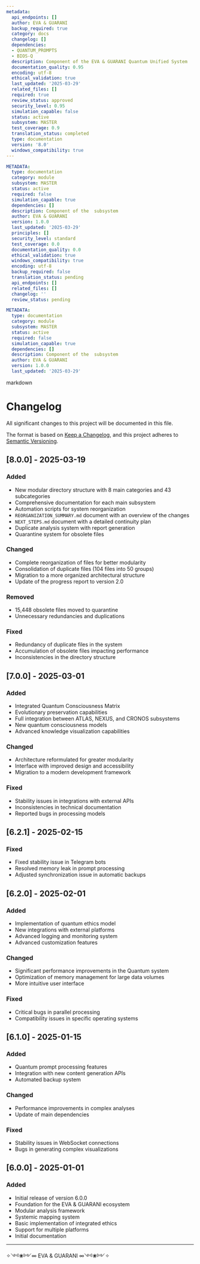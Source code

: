 ```yaml
---
metadata:
  api_endpoints: []
  author: EVA & GUARANI
  backup_required: true
  category: docs
  changelog: []
  dependencies:
  - QUANTUM_PROMPTS
  - BIOS-Q
  description: Component of the EVA & GUARANI Quantum Unified System
  documentation_quality: 0.95
  encoding: utf-8
  ethical_validation: true
  last_updated: '2025-03-29'
  related_files: []
  required: true
  review_status: approved
  security_level: 0.95
  simulation_capable: false
  status: active
  subsystem: MASTER
  test_coverage: 0.9
  translation_status: completed
  type: documentation
  version: '8.0'
  windows_compatibility: true
---
```

```yaml
METADATA:
  type: documentation
  category: module
  subsystem: MASTER
  status: active
  required: false
  simulation_capable: true
  dependencies: []
  description: Component of the  subsystem
  author: EVA & GUARANI
  version: 1.0.0
  last_updated: '2025-03-29'
  principles: []
  security_level: standard
  test_coverage: 0.0
  documentation_quality: 0.0
  ethical_validation: true
  windows_compatibility: true
  encoding: utf-8
  backup_required: false
  translation_status: pending
  api_endpoints: []
  related_files: []
  changelog: ''
  review_status: pending
```

```yaml
METADATA:
  type: documentation
  category: module
  subsystem: MASTER
  status: active
  required: false
  simulation_capable: true
  dependencies: []
  description: Component of the  subsystem
  author: EVA & GUARANI
  version: 1.0.0
  last_updated: '2025-03-29'
```

markdown
# Changelog

All significant changes to this project will be documented in this file.

The format is based on [Keep a Changelog](https://keepachangelog.com/en/1.0.0/),
and this project adheres to [Semantic Versioning](https://semver.org/spec/v2.0.0.html).

## [8.0.0] - 2025-03-19

### Added

- New modular directory structure with 8 main categories and 43 subcategories
- Comprehensive documentation for each main subsystem
- Automation scripts for system reorganization
- `REORGANIZATION_SUMMARY.md` document with an overview of the changes
- `NEXT_STEPS.md` document with a detailed continuity plan
- Duplicate analysis system with report generation
- Quarantine system for obsolete files

### Changed

- Complete reorganization of files for better modularity
- Consolidation of duplicate files (104 files into 50 groups)
- Migration to a more organized architectural structure
- Update of the progress report to version 2.0

### Removed

- 15,448 obsolete files moved to quarantine
- Unnecessary redundancies and duplications

### Fixed

- Redundancy of duplicate files in the system
- Accumulation of obsolete files impacting performance
- Inconsistencies in the directory structure

## [7.0.0] - 2025-03-01

### Added

- Integrated Quantum Consciousness Matrix
- Evolutionary preservation capabilities
- Full integration between ATLAS, NEXUS, and CRONOS subsystems
- New quantum consciousness models
- Advanced knowledge visualization capabilities

### Changed

- Architecture reformulated for greater modularity
- Interface with improved design and accessibility
- Migration to a modern development framework

### Fixed

- Stability issues in integrations with external APIs
- Inconsistencies in technical documentation
- Reported bugs in processing models

## [6.2.1] - 2025-02-15

### Fixed

- Fixed stability issue in Telegram bots
- Resolved memory leak in prompt processing
- Adjusted synchronization issue in automatic backups

## [6.2.0] - 2025-02-01

### Added

- Implementation of quantum ethics model
- New integrations with external platforms
- Advanced logging and monitoring system
- Advanced customization features

### Changed

- Significant performance improvements in the Quantum system
- Optimization of memory management for large data volumes
- More intuitive user interface

### Fixed

- Critical bugs in parallel processing
- Compatibility issues in specific operating systems

## [6.1.0] - 2025-01-15

### Added

- Quantum prompt processing features
- Integration with new content generation APIs
- Automated backup system

### Changed

- Performance improvements in complex analyses
- Update of main dependencies

### Fixed

- Stability issues in WebSocket connections
- Bugs in generating complex visualizations

## [6.0.0] - 2025-01-01

### Added

- Initial release of version 6.0.0
- Foundation for the EVA & GUARANI ecosystem
- Modular analysis framework
- Systemic mapping system
- Basic implementation of integrated ethics
- Support for multiple platforms
- Initial documentation

---

✧༺❀༻∞ EVA & GUARANI ∞༺❀༻✧